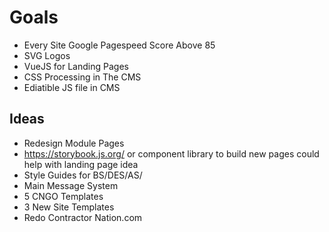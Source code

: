 # Goals

- Every Site Google Pagespeed Score Above 85
- SVG Logos
- VueJS for Landing Pages
- CSS Processing in The CMS
- Ediatible JS file in CMS


## Ideas 
- Redesign Module Pages
- https://storybook.js.org/  or component library to build new pages could help with landing page idea
- Style Guides for BS/DES/AS/
- Main Message System
- 5 CNGO Templates
- 3 New Site Templates
- Redo Contractor Nation.com 
